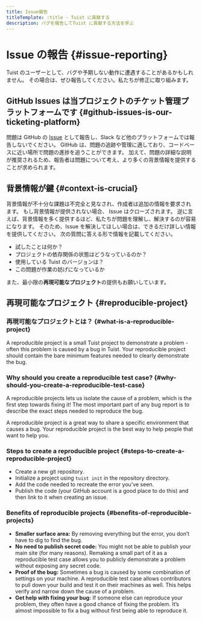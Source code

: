 ```yaml
---
title: Issue報告
titleTemplate: :title - Tuist に貢献する
description: バグを報告してTuist に貢献する方法を学ぶ
---
```


# Issue の報告 {#issue-reporting}

Tuist のユーザーとして、バグや予期しない動作に遭遇することがあるかもしれません。
その場合は、ぜひ報告してください。私たちが修正に取り組みます。

## GitHub Issues は当プロジェクトのチケット管理プラットフォームです {#github-issues-is-our-ticketing-platform}

問題は GitHub の [Issue](https://github.com/tuist/tuist/issues) として報告し、Slack など他のプラットフォームでは報告しないでください。 GitHub は、問題の追跡や管理に適しており、コードベースに近い場所で問題の進捗を追うことができます。 加えて、問題の詳細な説明が推奨されるため、報告者は問題について考え、より多くの背景情報を提供することが求められます。

## 背景情報が鍵 {#context-is-crucial}

背景情報が不十分な課題は不完全と見なされ、作成者は追加の情報を要求されます。 もし背景情報が提供されない場合、 Issue はクローズされます。 逆に言えば、背景情報を多く提供するほど、私たちが問題を理解し、解決するのが容易になります。 そのため、Issue を解決してほしい場合は、できるだけ詳しい情報を提供してください。 次の質問に答える形で情報を記載してください。

- 試したことは何か？
- プロジェクトの依存関係の状態はどうなっているのか？
- 使用している Tuist のバージョンは？
- この問題が作業の妨げになっているか

また、最小限の**再現可能なプロジェクト**の提供もお願いしています。

## 再現可能なプロジェクト {#reproducible-project}

### 再現可能なプロジェクトとは？ {#what-is-a-reproducible-project}

A reproducible project is a small Tuist project to demonstrate a problem - often this problem is caused by a bug in Tuist. Your reproducible project should contain the bare minimum features needed to clearly demonstrate the bug.

### Why should you create a reproducible test case? {#why-should-you-create-a-reproducible-test-case}

A reproducible projects lets us isolate the cause of a problem, which is the first step towards fixing it! The most important part of any bug report is to describe the exact steps needed to reproduce the bug.

A reproducible project is a great way to share a specific environment that causes a bug. Your reproducible project is the best way to help people that want to help you.

### Steps to create a reproducible project {#steps-to-create-a-reproducible-project}

- Create a new git repository.
- Initialize a project using `tuist init` in the repository directory.
- Add the code needed to recreate the error you’ve seen.
- Publish the code (your GitHub account is a good place to do this) and then link to it when creating an issue.

### Benefits of reproducible projects {#benefits-of-reproducible-projects}

- **Smaller surface area:** By removing everything but the error, you don’t have to dig to find the bug.
- **No need to publish secret code:** You might not be able to publish your main site (for many reasons). Remaking a small part of it as a reproducible test case allows you to publicly demonstrate a problem without exposing any secret code.
- **Proof of the bug:** Sometimes a bug is caused by some combination of settings on your machine. A reproducible test case allows contributors to pull down your build and test it on their machines as well. This helps verify and narrow down the cause of a problem.
- **Get help with fixing your bug:** If someone else can reproduce your problem, they often have a good chance of fixing the problem. It’s almost impossible to fix a bug without first being able to reproduce it.

